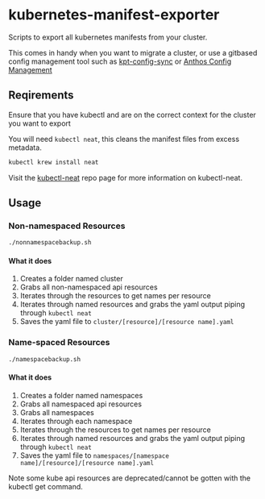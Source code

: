 # kubernetes-manifest-exporter
Scripts to export all kubernetes manifests from your cluster.

This comes in handy when you want to migrate a cluster, or use a gitbased config management tool such as [kpt-config-sync](https://github.com/GoogleContainerTools/kpt-config-sync) or [Anthos Config Management](https://cloud.google.com/anthos-config-management/docs/how-to/install-anthos-config-management) 


## Reqirements

Ensure that you have kubectl and are on the correct context for the cluster you want to export

You will need `kubectl neat`, this cleans the manifest files from excess metadata.
```bash
kubectl krew install neat
```

Visit the [kubectl-neat](https://github.com/itaysk/kubectl-neat) repo page for more information on kubectl-neat.

## Usage

### Non-namespaced Resources
```bash
./nonnamespacebackup.sh
```
#### What it does 
1. Creates a folder named cluster
2. Grabs all non-namespaced api resources 
3. Iterates through the resources to get names per resource 
4. Iterates through named resources and grabs the yaml output piping through `kubectl neat`
5. Saves the yaml file to `cluster/[resource]/[resource name].yaml`

### Name-spaced Resources
```bash
./namespacebackup.sh
``` 

#### What it does
1. Creates a folder named namespaces
2. Grabs all namespaced api resources 
3. Grabs all namespaces 
4. Iterates through each namespace
5. Iterates through the resources to get names per resource 
6. Iterates through named resources and grabs the yaml output piping through `kubectl neat`
7. Saves the yaml file to `namespaces/[namespace name]/[resource]/[resource name].yaml` 

Note some kube api resources are deprecated/cannot be gotten with the kubectl get command. 
